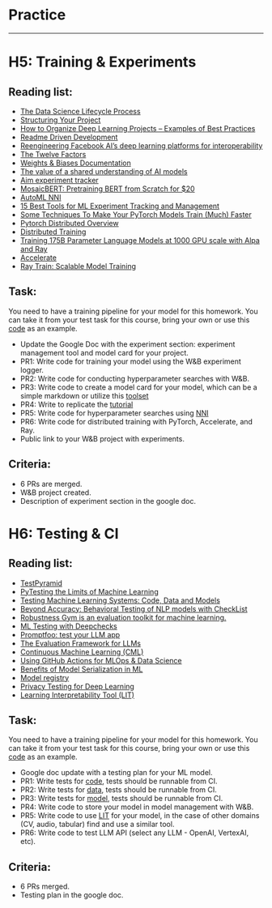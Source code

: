 # Practice

***

# H5: Training & Experiments

## Reading list:

- [The Data Science Lifecycle Process](https://github.com/dslp/dslp#the-data-science-lifecycle-process)
- [Structuring Your Project](https://docs.python-guide.org/writing/structure/)
- [How to Organize Deep Learning Projects – Examples of Best Practices](https://neptune.ai/blog/how-to-organize-deep-learning-projects-best-practices)
- [Readme Driven Development](https://tom.preston-werner.com/2010/08/23/readme-driven-development.html)
- [Reengineering Facebook AI’s deep learning platforms for interoperability](https://ai.meta.com/blog/reengineering-facebook-ais-deep-learning-platforms-for-interoperability/)
- [The Twelve Factors](https://12factor.net/)
- [Weights & Biases Documentation](https://docs.wandb.ai/)
- [The value of a shared understanding of AI models](https://modelcards.withgoogle.com/about)
- [Aim experiment tracker](https://github.com/aimhubio/aim)
- [MosaicBERT: Pretraining BERT from Scratch for $20](https://www.mosaicml.com/blog/mosaicbert)
- [AutoML NNI](https://github.com/microsoft/nni)
- [15 Best Tools for ML Experiment Tracking and Management](https://neptune.ai/blog/best-ml-experiment-tracking-tools)
- [Some Techniques To Make Your PyTorch Models Train (Much) Faster](https://sebastianraschka.com/blog/2023/pytorch-faster.html)
- [Pytorch Distributed Overview](https://pytorch.org/tutorials/beginner/dist_overview.html)
- [Distributed Training](https://www.run.ai/guides/gpu-deep-learning/distributed-training)
- [Training 175B Parameter Language Models at 1000 GPU scale with Alpa and Ray](https://www.anyscale.com/blog/training-175b-parameter-language-models-at-1000-gpu-scale-with-alpa-and-ray)
- [Accelerate](https://github.com/huggingface/accelerate)
- [Ray Train: Scalable Model Training](https://docs.ray.io/en/latest/train/train.html#train-docs)

## Task:

You need to have a training pipeline for your model for this homework. You can take it from your test task for this course, bring your own or use this [code](https://github.com/huggingface/transformers/tree/main/examples/pytorch/text-classification) as an example.


- Update the Google Doc with the experiment section: experiment management tool and model card for your project.
- PR1: Write code for training your model using the W&B experiment logger.
- PR2: Write code for conducting hyperparameter searches with W&B.
- PR3: Write code to create a model card for your model, which can be a simple markdown or utilize this [toolset](https://github.com/tensorflow/model-card-toolkit)
- PR4: Write to replicate the [tutorial](https://www.mosaicml.com/blog/mosaicbert)
- PR5: Write code for hyperparameter searches using [NNI](https://github.com/microsoft/nni)
- PR6: Write code for distributed training with PyTorch, Accelerate, and Ray.
- Public link to your W&B project with experiments. 

## Criteria:

- 6 PRs are merged.
- W&B project created.
- Description of experiment section in the google doc.

# H6: Testing & CI

## Reading list:

- [TestPyramid](https://martinfowler.com/bliki/TestPyramid.html)
- [PyTesting the Limits of Machine Learning](https://www.youtube.com/watch?v=GycRK_K0x2s)
- [Testing Machine Learning Systems: Code, Data and Models](https://madewithml.com/courses/mlops/testing/)
- [Beyond Accuracy: Behavioral Testing of NLP models with CheckList](https://github.com/marcotcr/checklist)
- [Robustness Gym is an evaluation toolkit for machine learning.](https://github.com/robustness-gym/robustness-gym)
- [ML Testing  with Deepchecks](https://github.com/deepchecks/deepchecks?tab=readme-ov-file)
- [Promptfoo: test your LLM app](https://github.com/promptfoo/promptfoo)
- [The Evaluation Framework for LLMs](https://github.com/confident-ai/deepeval)
- [Continuous Machine Learning (CML)](https://github.com/iterative/cml)
- [Using GitHub Actions for MLOps & Data Science](https://github.blog/2020-06-17-using-github-actions-for-mlops-data-science/)
- [Benefits of Model Serialization in ML](https://appsilon.com/model-serialization-in-machine-learning/)
- [Model registry](https://docs.wandb.ai/guides/model_registry)
- [Privacy Testing for Deep Learning](https://github.com/trailofbits/PrivacyRaven)
- [Learning Interpretability Tool (LIT)](https://github.com/PAIR-code/lit)

## Task:

You need to have a training pipeline for your model for this homework. You can take it from your test task for this course, bring your own or use this [code](https://github.com/huggingface/transformers/tree/main/examples/pytorch/text-classification) as an example.

- Google doc update with a testing plan for your ML model. 
- PR1: Write tests for [code](https://madewithml.com/courses/mlops/testing/#pytest), tests should be runnable from CI.
- PR2: Write tests for [data](https://madewithml.com/courses/mlops/testing/#data), tests should be runnable from CI.
- PR3: Write tests for [model](https://madewithml.com/courses/mlops/testing/#models), tests should be runnable from CI.
- PR4: Write code to store your model in model management with W&B.
- PR5: Write code to use [LIT](https://github.com/PAIR-code/lit) for your model, in the case of other domains (CV, audio, tabular) find and use a similar tool.
- PR6: Write code to test LLM API (select any LLM - OpenAI, VertexAI, etc).

## Criteria:

- 6 PRs merged.
- Testing plan in the google doc.